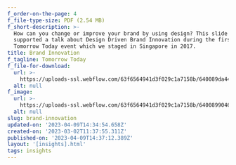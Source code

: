 ```yaml
---
f_order-on-the-page: 4
f_file-type-size: PDF (2.54 MB)
f_short-description: >-
  How can you change or improve your brand by using design? This slide deck
  supported a talk about Design Driven Brand Innovation during the first
  Tomorrow Today event which we staged in Singapore in 2017.
title: Brand Innovation
f_tagline: Tomorrow Today
f_file-for-download:
  url: >-
    https://uploads-ssl.webflow.com/63f6564941d3f029c1a7158b/640089da447e9f1f99e2fef1_DCS04-Innovation.pdf
  alt: null
f_image:
  url: >-
    https://uploads-ssl.webflow.com/63f6564941d3f029c1a7158b/64008990466902367a0ca505_Know-tt.png
  alt: null
slug: brand-innovation
updated-on: '2023-04-09T14:34:54.658Z'
created-on: '2023-03-02T11:37:55.311Z'
published-on: '2023-04-09T14:37:12.389Z'
layout: '[insights].html'
tags: insights
---
```



